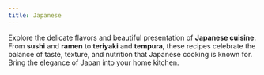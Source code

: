 ```yaml
---
title: Japanese
---
```


Explore the delicate flavors and beautiful presentation of **Japanese cuisine**. From **sushi** and **ramen** to **teriyaki** and **tempura**, these recipes celebrate the balance of taste, texture, and nutrition that Japanese cooking is known for. Bring the elegance of Japan into your home kitchen.
